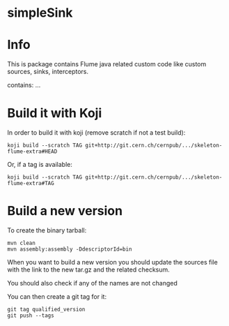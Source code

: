 simpleSink
==========

Info
====

This is package contains Flume java related custom code like custom sources, sinks, interceptors.

contains:
  ...

Build it with Koji
==================

In order to build it with koji (remove scratch if not a test build):

    koji build --scratch TAG git+http://git.cern.ch/cernpub/.../skeleton-flume-extra#HEAD

Or, if a tag is available:

    koji build --scratch TAG git+http://git.cern.ch/cernpub/.../skeleton-flume-extra#TAG

Build a new version
===================

To create the binary tarball:

    mvn clean
    mvn assembly:assembly -DdescriptorId=bin

When you want to build a new version you should update the sources file
with the link to the new tar.gz and the related checksum.

You should also check if any of the names are not changed

You can then create a git tag for it:

    git tag qualified_version
    git push --tags
